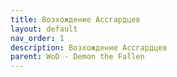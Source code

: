 ```yaml
---
title: Возхождение Ассгардцев
layout: default
nav_order: 1
description: Возхождение Ассгардцев
parent: WoD - Demon the Fallen
---
```



